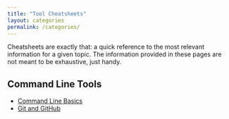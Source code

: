 ```yaml
---
title: "Tool Cheatsheets"
layout: categories
permalink: /categories/
---
```

Cheatsheets are exactly that: a quick reference to the most relevant information for a given topic. The information provided in these pages are not meant to be exhaustive, just handy.

## Command Line Tools
- [Command Line Basics](command-line)
- [Git and GitHub](git-github)